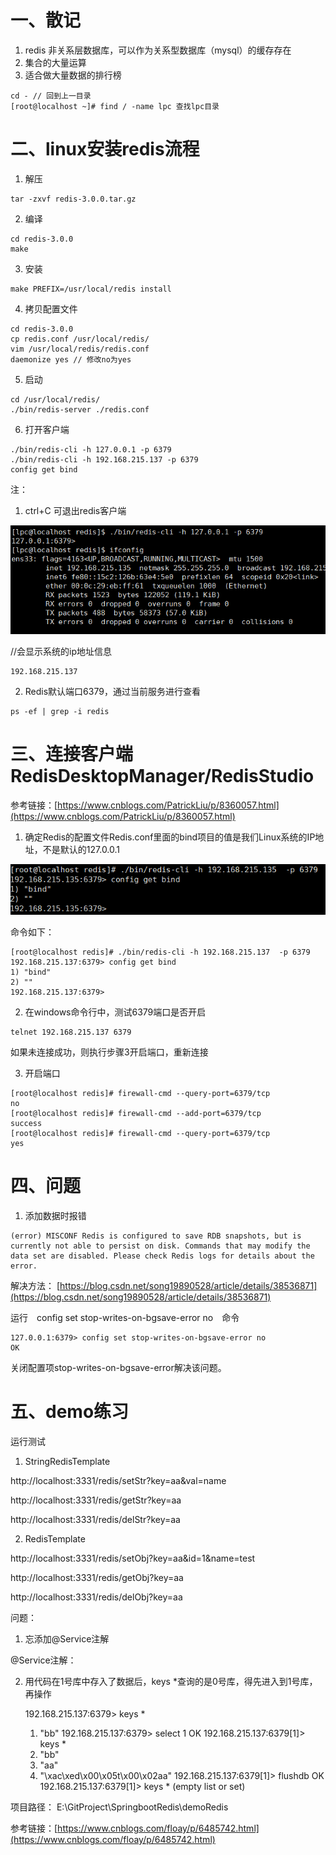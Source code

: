 # 一、散记 #

1. redis 非关系层数据库，可以作为关系型数据库（mysql）的缓存存在
2. 集合的大量运算
3. 适合做大量数据的排行榜

```
cd - // 回到上一目录
[root@localhost ~]# find / -name lpc 查找lpc目录
```		

# 二、linux安装redis流程 #

1. 解压

```
tar -zxvf redis-3.0.0.tar.gz
```		

2. 编译

```
cd redis-3.0.0
make
```	

3. 安装

```
make PREFIX=/usr/local/redis install
```	

4. 拷贝配置文件

```
cd redis-3.0.0
cp redis.conf /usr/local/redis/
vim /usr/local/redis/redis.conf
daemonize yes // 修改no为yes
```		

5. 启动

```
cd /usr/local/redis/
./bin/redis-server ./redis.conf
```

6. 打开客户端

```
./bin/redis-cli -h 127.0.0.1 -p 6379
./bin/redis-cli -h 192.168.215.137 -p 6379
config get bind
```	

注：

1. ctrl+C 可退出redis客户端

![avatar](/pic/redis学习1.png)

//会显示系统的ip地址信息

```
192.168.215.137
```

2. Redis默认端口6379，通过当前服务进行查看

```
ps -ef | grep -i redis
```

# 三、连接客户端RedisDesktopManager/RedisStudio #

参考链接：[https://www.cnblogs.com/PatrickLiu/p/8360057.html](https://www.cnblogs.com/PatrickLiu/p/8360057.html)

1. 确定Redis的配置文件Redis.conf里面的bind项目的值是我们Linux系统的IP地址，不是默认的127.0.0.1

![avatar](/pic/redis学习2.png)

命令如下：

```
[root@localhost redis]# ./bin/redis-cli -h 192.168.215.137  -p 6379
192.168.215.137:6379> config get bind
1) "bind"
2) ""
192.168.215.137:6379> 
```

2. 在windows命令行中，测试6379端口是否开启

```
telnet 192.168.215.137 6379
```    

如果未连接成功，则执行步骤3开启端口，重新连接

3. 开启端口

```
[root@localhost redis]# firewall-cmd --query-port=6379/tcp
no
[root@localhost redis]# firewall-cmd --add-port=6379/tcp
success
[root@localhost redis]# firewall-cmd --query-port=6379/tcp
yes
```    
    
# 四、问题 #

1. 添加数据时报错 

````
(error) MISCONF Redis is configured to save RDB snapshots, but is currently not able to persist on disk. Commands that may modify the data set are disabled. Please check Redis logs for details about the error.
````


解决方法： [https://blog.csdn.net/song19890528/article/details/38536871](https://blog.csdn.net/song19890528/article/details/38536871)

运行　config set stop-writes-on-bgsave-error no　命令

    127.0.0.1:6379> config set stop-writes-on-bgsave-error no
    OK

关闭配置项stop-writes-on-bgsave-error解决该问题。


# 五、demo练习 #

运行测试

1. StringRedisTemplate

http://localhost:3331/redis/setStr?key=aa&val=name

http://localhost:3331/redis/getStr?key=aa

http://localhost:3331/redis/delStr?key=aa

2. RedisTemplate

http://localhost:3331/redis/setObj?key=aa&id=1&name=test

http://localhost:3331/redis/getObj?key=aa

http://localhost:3331/redis/delObj?key=aa


问题：

1. 忘添加@Service注解

@Service注解：

2. 用代码在1号库中存入了数据后，keys *查询的是0号库，得先进入到1号库，再操作
    
    192.168.215.137:6379> keys *
    1) "bb"
    192.168.215.137:6379> select 1
    OK
    192.168.215.137:6379[1]> keys *
    1) "bb"
    2) "aa"
    3) "\xac\xed\x00\x05t\x00\x02aa"
    192.168.215.137:6379[1]> flushdb
    OK
    192.168.215.137:6379[1]> keys *
    (empty list or set)





项目路径： E:\GitProject\SpringbootRedis\demoRedis

参考链接：[https://www.cnblogs.com/floay/p/6485742.html](https://www.cnblogs.com/floay/p/6485742.html)
